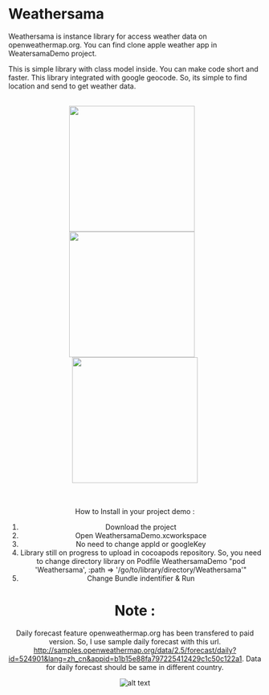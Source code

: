 # Weathersama
Weathersama is instance library for access weather data on openweathermap.org.
You can find clone apple weather app in WeatersamaDemo project.

This is simple library with class model inside. You can make code short and faster. This library integrated with google geocode. So, its simple to find location and send to get weather data.
<br><br>
<div style="text-align: center;">
<img align="center" width="250" src="https://github.com/icaksama/Weathersama/blob/master/ss1.jpeg">&nbsp;&nbsp;&nbsp;
<img align="center" width="250" src="https://github.com/icaksama/Weathersama/blob/master/ss2.jpeg">&nbsp;&nbsp;&nbsp;
<img align="center" width="250" src="https://github.com/icaksama/Weathersama/blob/master/ss3.jpeg">
<div>

<br><br>
How to Install in your project demo :
1. Download the project
2. Open WeathersamaDemo.xcworkspace
2. No need to change appId or googleKey
3. Library still on progress to upload in cocoapods repository. So, you need to change directory library on Podfile WeathersamaDemo "pod 'Weathersama', :path => '/go/to/library/directory/Weathersama'"
3. Change Bundle indentifier & Run

# Note :
Daily forecast feature openweathermap.org has been transfered to paid version. So, I use sample daily forecast with this url. http://samples.openweathermap.org/data/2.5/forecast/daily?id=524901&lang=zh_cn&appid=b1b15e88fa797225412429c1c50c122a1. Data for daily forecast should be same in different country.

![alt text](https://github.com/icaksama/Weathersama/blob/master/Screen%20Shot%202017-10-09%20at%209.36.32%20AM.png)
